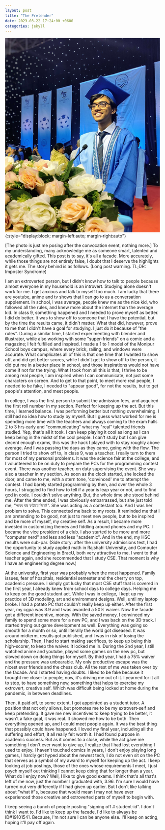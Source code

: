 ```yaml
---
layout: post
title: "The Pretender"
date: 2023-03-22 17:24:00 +0600
categories: jekyll
---
```


![Convocation Photo](/images/convocation.jpg){:style="display:block; margin-left:auto; margin-right:auto"}

[The photo is just me posing after the convocation event, nothing more.]
To my understanding, many acknowledge me as someone smart, talented and academically gifted. This post is to say, it's all a facade. More accurately, while those things are not entirely false, I doubt that I deserve the highlights it gets me. The story behind is as follows. (Long post warning. TL;DR: Imposter Syndrome)

I am an extroverted person, but I didn't know how to talk to people because almost everyone in my household is an introvert. Studying alone doesn't work for me. I get anxious and talk to myself too much. I am lucky that there are youtube, anime and tv shows that I can go to as a conversation supplement. In school, I was average, people knew me as the nice kid, who followed all the rules, and knew more about the internet than the average kid. In class 9, something happened and I needed to prove myself as better. I did do better. It was to show off to someone that I have the potential, but by the time the results came, it didn't matter. What that did, however, prove to me that I didn't have a goal for studying. I just do it because of "the rules". During a similar time, I started experimenting with blender and illustrator, while also working with some "super-friends" on a comic and a magazine; I felt fulfilled and inspired. I made a 1 to 1 model of the Monipur School boys campus, where every brick, railing, and windows were accurate. What complicates all of this is that one time that I wanted to show off, and did get better scores, while I didn't get to show off to the person, it did put me in a better place in school, and those inspirations would not have come if not for the trying. What I took from all this is that, I thrive to be among real people, I am inspired when I can communicate, not just some characters on screen. And to get to that point, to meet more real people, I needed to be fake, I needed to "appear good", for not the results, but to get people's attention, and meet people.

In college, I was the first person to submit the admission fees, and acquired the first roll number in my section. Perfect for keeping up the act. But this time, I learned balance. I was performing better but nothing overwhelming. I still had no idea how to study by myself. But I guess what worked for me is spending more time with the teachers and always coming to the exam halls 2 to 3 hrs early and "communicating" what my "real" talented friends studied. Yep, that's all it took. I can keep playing it cool as long as I can keep being in the midst of the cool people. I can't study but I can give decent enough exams, this was the hack I played with to stay roughly above average. And I was passing the days as they came, going with the flow.
The person I tried to show off to, in class 9, was a teacher. I really turn to them for most of my personal problems. It was the science fair at the college, and I volunteered to be on duty to prepare the PCs for the programming contest event. There was another teacher, on duty supervising the event. She was also a teacher in my section. As soon as the clock started, she locked the door, and came to me, with a stern tone, 'convinced' me to attempt the contest. I had barely started programming by then, and over the whole 3 hours, I struggled to find how to tell if a year is leap year or not, and to find gcd in code. I couldn't solve anything. But, the whole time she stood behind me. After the time ended, I was obviously embarrassed, but she just told me, "পরের বার ফাটায়ে দিবো!". She was acting as a contestant too. And I was her problem to solve. This connected me back to my roots. It reminded me that I am pretending to be good, not just to meet new people, but to be inspired and be more of myself, my creative self. As a result, I became more invested in customizing themes and fiddling around phones and my PC. I became the vice president of a club. I also started to be more and more "computer nerd" and less and less "academic". And in the end, my HSC results were sub-par. (Side story: after the university admissions test, I had the opportunity to study applied math in Rajshahi University, and Computer Science and Engineering in BracU, both very attractive to me. I went to that teacher again, and she recommended that I study CSE. That moment is why I have an engineering degree now.)

At the university, first year was probably when the most happened. Family issues, fear of hospitals, residential semester and the cherry on top, academic pressure. I simply got lucky that most CSE stuff that is covered in the first year, I already knew from school days to college days. Helping me to keep on the good student act. While I was in college, I kept up my practice of 3D modeling, art and environment designs. Well, until my laptop broke. I had a potato PC that couldn't really keep up either. After the first year, my cgpa was 3.9 and I was awarded a 50% waiver. Now the facade got a different incentive, money. With the saved money, I convinced my family to spend some more for a new PC, and I was back on the 3D track. I started trying out game development as well. Everything was going so smooth for a month or so, until literally the world got diseased. It was around midterm, results got published, and I was in risk of losing the scholarship. Then, I had to start making sacrifices, to keep up being this high-scorer, to keep the waiver. It locked me in. During the 2nd year, I still watched anime and youtube, played some games on the new pc, but slowed down on doing things for myself. By third year, I had a 75% waiver and the pressure was unbearable. My only productive escape was the nicest ever friends and the chess club. All the rest of me was taken over by the facade. And I started having doubts. I liked to be fake because it brought me closer to people, now, it's driving me out of it. I yearned for it all to stop, to have something new, something that helps to exercise my extrovert, creative self. Which was difficult being locked at home during the pandemic, in between deadlines.

Then, it paid off, to some extent. I got appointed as a student tutor. A position that not only allows, but promotes me to be my extrovert-self and keep pretending. It gave me new incentives to keep trying to be better, it wasn't a fake goal, it was real. It showed me how to be both. Then everything opened up, and I could meet people again. It was the best thing that possibly could have happened. I loved my final year, including all the suffering and effort, it all really felt worth it. I had found purpose in academic success. But as it comes to a close, while the act gave me something I don't ever want to give up, I realize that I had lost everything I used to enjoy. I haven't touched comics in years, I don't enjoy playing long games, I hardly get hyped about the newest tech, I do not even sit on the PC that serves as a symbol of my award to myself for keeping up the act. I keep looking at job postings, those of the ones whose requirements I meet, I just psych myself out thinking I cannot keep doing that for longer than a year. What do I enjoy now? Well, I like to give good exams. I think that's all that's left of me now, just the number I graduated with, 3.96. I'm sure I would have turned out very differently if I had given up earlier. But I don't like talking about "what if"s, because that would mean I may not have ever experienced those creative and extroverted parts of myself to begin with.

I keep seeing a bunch of people posting "signing off # student-id". I don't think I want to. I'd like to keep up the facade, I'd like to always be ID#19101541. Because, I'm not sure I can be anyone else. I'll keep on acting, hoping it'll pay off again.